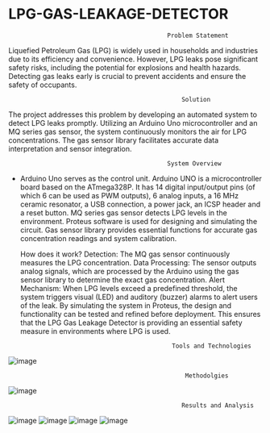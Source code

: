 # LPG-GAS-LEAKAGE-DETECTOR

  
                                                Problem Statement
Liquefied Petroleum Gas (LPG) is widely used in households and industries due to its efficiency and convenience. However, LPG leaks pose significant safety risks, including the potential for explosions and health hazards. Detecting gas leaks early is crucial to prevent accidents and ensure the safety of occupants.

                                                    Solution
The project addresses this problem by developing an automated system to detect LPG leaks promptly. Utilizing an Arduino Uno microcontroller and an MQ series gas sensor, the system continuously monitors the air for LPG concentrations. The gas sensor library facilitates accurate data interpretation and sensor integration.

                                                System Overview
* Arduino Uno serves as the control unit.
Arduino UNO is a microcontroller board based on the ATmega328P. It has 14 digital input/output pins (of which 6 can be used as PWM outputs), 6 analog inputs, a 16 MHz ceramic resonator, a USB connection, a power jack, an ICSP header and a reset button.
MQ series gas sensor detects LPG levels in the environment.
Proteus software is used for designing and simulating the circuit.
Gas sensor library provides essential functions for accurate gas concentration readings and system calibration.

  How does it work?
Detection: The MQ gas sensor continuously measures the LPG concentration.
Data Processing: The sensor outputs analog signals, which are processed by the Arduino using the gas sensor library to determine the exact gas concentration.
Alert Mechanism: When LPG levels exceed a predefined threshold, the system triggers visual (LED) and auditory (buzzer) alarms to alert users of the leak.
By simulating the system in Proteus, the design and functionality can be tested and refined before deployment. This ensures that the LPG Gas Leakage Detector is providing an essential safety measure in environments where LPG is used.


                                                Tools and Technologies
![image](https://github.com/SaiyemRaiyan/LPG-GAS-LEAKAGE-DETECTOR/assets/64364859/2ef7b7a3-da55-43a9-9a0c-3c9d1ce84763)


                                                     Methodolgies

![image](https://github.com/SaiyemRaiyan/LPG-GAS-LEAKAGE-DETECTOR/assets/64364859/f2ddff5c-79a0-43c7-8ee0-7fc74234621b)



                                                    Results and Analysis
 ![image](https://github.com/SaiyemRaiyan/LPG-GAS-LEAKAGE-DETECTOR/assets/64364859/76d20c8f-2aa3-4df5-8115-e42e95774edb)
 ![image](https://github.com/SaiyemRaiyan/LPG-GAS-LEAKAGE-DETECTOR/assets/64364859/07dcb269-b87c-4bb3-820b-7c1156a4a5a4)
 ![image](https://github.com/SaiyemRaiyan/LPG-GAS-LEAKAGE-DETECTOR/assets/64364859/44cd5949-f44b-43de-926e-f17f6499c65a)
 ![image](https://github.com/SaiyemRaiyan/LPG-GAS-LEAKAGE-DETECTOR/assets/64364859/b4f95b01-dbd6-402d-8727-50b587fba0e0)



